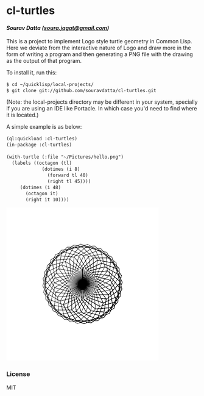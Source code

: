 # cl-turtles
#### _Sourav Datta (soura.jagat@gmail.com)_

This is a project to implement Logo style turtle geometry in Common Lisp.
Here we deviate from the interactive nature of Logo and draw more in the form of writing a program and then
generating a PNG file with the drawing as the output of that program. 

To install it, run this:

    $ cd ~/quicklisp/local-projects/
    $ git clone git://github.com/souravdatta/cl-turtles.git

(Note: the local-projects directory may be different in your system, specially if you are using an IDE like Portacle. In which case you'd need to find where it is located.) 

A simple example is as below:

    (ql:quickload :cl-turtles)
    (in-package :cl-turtles)
    
    (with-turtle (:file "~/Pictures/hello.png")
      (labels ((octagon (tl)
                 (dotimes (i 8)
                   (forward tl 40)
                   (right tl 45))))
         (dotimes (i 48)
           (octagon it)
           (right it 10))))

![](https://github.com/souravdatta/cl-turtles/blob/master/hello.png)

### License

MIT

